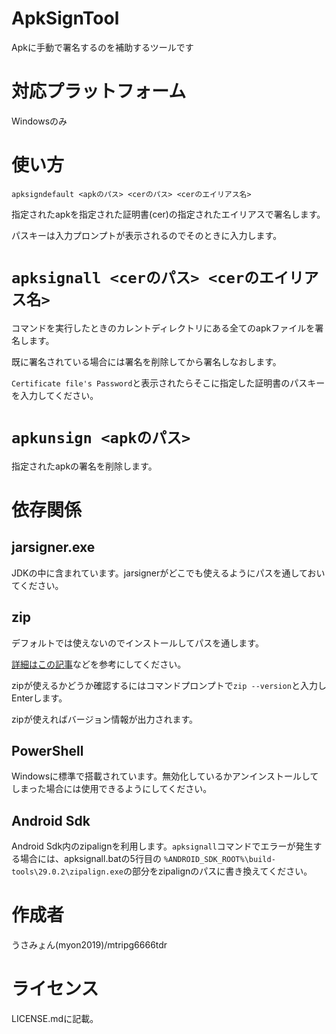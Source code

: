 # ApkSignTool
Apkに手動で署名するのを補助するツールです
# 対応プラットフォーム
Windowsのみ
# 使い方
`apksigndefault <apkのパス> <cerのパス> <cerのエイリアス名>`

指定されたapkを指定された証明書(cer)の指定されたエイリアスで署名します。

パスキーは入力プロンプトが表示されるのでそのときに入力します。
# `apksignall <cerのパス> <cerのエイリアス名>`
コマンドを実行したときのカレントディレクトリにある全てのapkファイルを署名します。

既に署名されている場合には署名を削除してから署名しなおします。

`Certificate file's Password`と表示されたらそこに指定した証明書のパスキーを入力してください。
# `apkunsign <apkのパス>`
指定されたapkの署名を削除します。
# 依存関係
## jarsigner.exe
JDKの中に含まれています。jarsignerがどこでも使えるようにパスを通しておいてください。
## zip
デフォルトでは使えないのでインストールしてパスを通します。

[詳細はこの記事](https://qiita.com/Shi-nakaya/items/83d2b2e2b34b897d3df8)などを参考にしてください。

zipが使えるかどうか確認するにはコマンドプロンプトで`zip --version`と入力しEnterします。

zipが使えればバージョン情報が出力されます。
## PowerShell
Windowsに標準で搭載されています。無効化しているかアンインストールしてしまった場合には使用できるようにしてください。
## Android Sdk
Android Sdk内のzipalignを利用します。`apksignall`コマンドでエラーが発生する場合には、apksignall.batの5行目の
`%ANDROID_SDK_ROOT%\build-tools\29.0.2\zipalign.exe`の部分をzipalignのパスに書き換えてください。
# 作成者
うさみょん(myon2019)/mtripg6666tdr
# ライセンス
LICENSE.mdに記載。